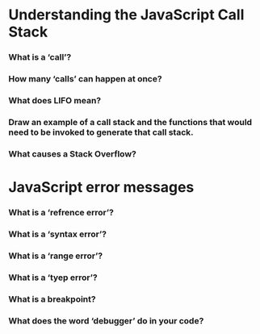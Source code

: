 # Understanding the JavaScript Call Stack
### What is a ‘call’?
### How many ‘calls’ can happen at once?
### What does LIFO mean?
### Draw an example of a call stack and the functions that would need to be invoked to generate that call stack.
### What causes a Stack Overflow?
# JavaScript error messages
### What is a ‘refrence error’?
### What is a ‘syntax error’?
### What is a ‘range error’?
### What is a ‘tyep error’?
### What is a breakpoint?
### What does the word ‘debugger’ do in your code?
